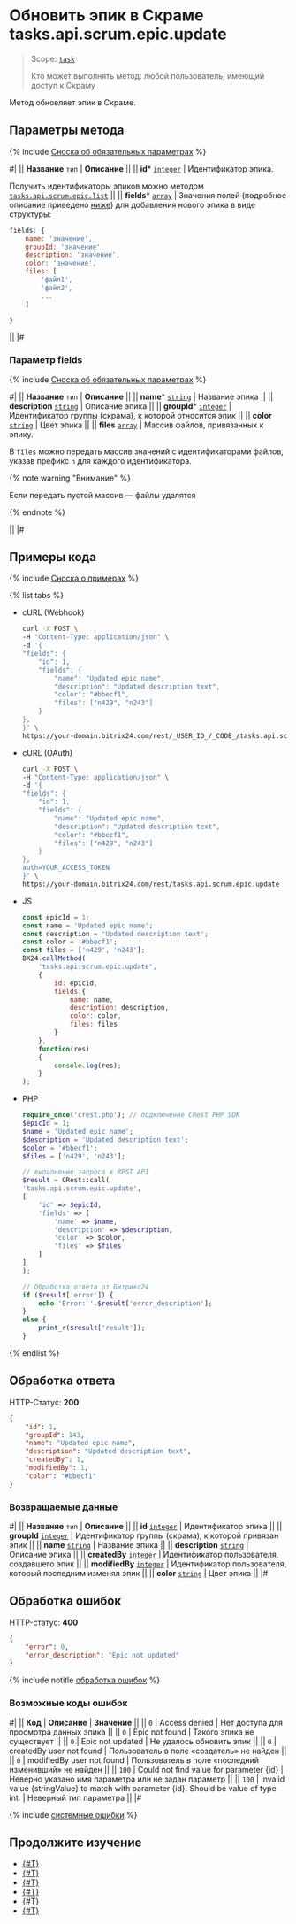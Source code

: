 # Обновить эпик в Скраме tasks.api.scrum.epic.update

> Scope: [`task`](../../../scopes/permissions.md)
>
> Кто может выполнять метод: любой пользователь, имеющий доступ к Скраму

Метод обновляет эпик в Скраме.

## Параметры метода

{% include [Сноска об обязательных параметрах](../../../../_includes/required.md) %}

#|
|| **Название**
`тип` | **Описание** ||
|| **id***
[`integer`](../../../data-types.md) | Идентификатор эпика.

Получить идентификаторы эпиков можно методом [`tasks.api.scrum.epic.list`](./tasks-api-scrum-epic-list.md) ||
|| **fields***
[`array`](../../../data-types.md) | Значения полей (подробное описание приведено [ниже](#parametr-fields)) для добавления нового эпика в виде структуры:

```js
fields: {
    name: 'значение',
    groupId: 'значение',
    description: 'значение',
    color: 'значение',
    files: [
        'файл1',
        'файл2',
        ...
    ]

}
```
||
|#

### Параметр fields

{% include [Сноска об обязательных параметрах](../../../../_includes/required.md) %}

#|
|| **Название**
`тип` | **Описание** ||
|| **name***
[`string`](../../../data-types.md) | Название эпика ||
|| **description**
[`string`](../../../data-types.md) | Описание эпика ||
|| **groupId***
[`integer`](../../../data-types.md) | Идентификатор группы (скрама), к которой относится эпик ||
|| **color**
[`string`](../../../data-types.md) | Цвет эпика ||
|| **files**
[`array`](../../../data-types.md) | Массив файлов, привязанных к эпику.

В `files` можно передать массив значений с идентификаторами файлов, указав префикс `n` для каждого идентификатора.

{% note warning "Внимание" %}

Если передать пустой массив — файлы удалятся

{% endnote %}

||
|#

## Примеры кода

{% include [Сноска о примерах](../../../../_includes/examples.md) %}

{% list tabs %}

- cURL (Webhook)

    ```bash
    curl -X POST \
    -H "Content-Type: application/json" \
    -d '{
    "fields": {
        "id": 1,
        "fields": {
            "name": "Updated epic name",
            "description": "Updated description text",
            "color": "#bbecf1",
            "files": ["n429", "n243"]
        }
    },
    }' \
    https://your-domain.bitrix24.com/rest/_USER_ID_/_CODE_/tasks.api.scrum.epic.update
    ```

- cURL (OAuth)

    ```bash
    curl -X POST \
    -H "Content-Type: application/json" \
    -d '{
    "fields": {
        "id": 1,
        "fields": {
            "name": "Updated epic name",
            "description": "Updated description text",
            "color": "#bbecf1",
            "files": ["n429", "n243"]
        }
    },
    auth=YOUR_ACCESS_TOKEN
    }' \
    https://your-domain.bitrix24.com/rest/tasks.api.scrum.epic.update
    ```

- JS

    ```js
    const epicId = 1;
    const name = 'Updated epic name';
    const description = 'Updated description text';
    const color = '#bbecf1';
    const files = ['n429', 'n243'];
    BX24.callMethod(
        'tasks.api.scrum.epic.update',
        {
            id: epicId,
            fields:{
                name: name,
                description: description,
                color: color,
                files: files
            }
        },
        function(res)
        {
            console.log(res);
        }
    );
    ```

- PHP

    ```php
    require_once('crest.php'); // подключение CRest PHP SDK
    $epicId = 1;
    $name = 'Updated epic name';
    $description = 'Updated description text';
    $color = '#bbecf1';
    $files = ['n429', 'n243'];

    // выполнение запроса к REST API
    $result = CRest::call(
    'tasks.api.scrum.epic.update',
    [
        'id' => $epicId,
        'fields' => [
            'name' => $name,
            'description' => $description,
            'color' => $color,
            'files' => $files
        ]
    ]
    );

    // Обработка ответа от Битрикс24
    if ($result['error']) {
        echo 'Error: '.$result['error_description'];
    }
    else {
        print_r($result['result']);
    }
    ```

{% endlist %}

## Обработка ответа

HTTP-Статус: **200**

```json
{
    "id": 1,
    "groupId": 143,
    "name": "Updated epic name",
    "description": "Updated description text",
    "createdBy": 1,
    "modifiedBy": 1,
    "color": "#bbecf1"
}
```

### Возвращаемые данные

#|
|| **Название**
`тип` | **Описание** ||
|| **id**
[`integer`](../../../data-types.md) | Идентификатор эпика ||
|| **groupId**
[`integer`](../../../data-types.md) | Идентификатор группы (скрама), к которой привязан эпик ||
|| **name**
[`string`](../../../data-types.md) | Название эпика ||
|| **description**
[`string`](../../../data-types.md) | Описание эпика ||
|| **createdBy**
[`integer`](../../../data-types.md) | Идентификатор пользователя, создавшего эпик ||
|| **modifiedBy**
[`integer`](../../../data-types.md) | Идентификатор пользователя, который последним изменял эпик ||
|| **color**
[`string`](../../../data-types.md) | Цвет эпика ||
|#

## Обработка ошибок

HTTP-статус: **400**

```json
{
    "error": 0,
    "error_description": "Epic not updated"
}
```

{% include notitle [обработка ошибок](../../../../_includes/error-info.md) %}

### Возможные коды ошибок

#|
|| **Код** | **Описание**  | **Значение** ||
|| `0` | Access denied | Нет доступа для просмотра данных эпика ||
|| `0` | Epic not found | Такого эпика не существует ||
|| `0` | Epic not updated | Не удалось обновить эпик ||
|| `0` | createdBy user not found | Пользователь в поле «создатель» не найден ||
|| `0` | modifiedBy user not found | Пользователь в поле «последний изменивший» не найден ||
|| `100` | Could not find value for parameter {id} | Неверно указано имя параметра или не задан параметр ||
|| `100` | Invalid value {stringValue} to match with parameter {id}. Should be value of type int. | Неверный тип параметра ||
|#

{% include [системные ошибки](../../../../_includes/system-errors.md) %}

## Продолжите изучение 

- [{#T}](./index.md)
- [{#T}](./tasks-api-scrum-epic-add.md)
- [{#T}](./tasks-api-scrum-epic-get.md)
- [{#T}](./tasks-api-scrum-epic-list.md)
- [{#T}](./tasks-api-scrum-epic-delete.md)
- [{#T}](./tasks-api-scrum-epic-get-fields.md)